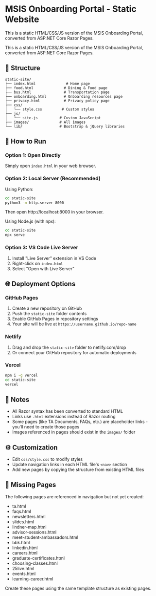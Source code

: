 # MSIS Onboarding Portal - Static Website

This is a static HTML/CSS/JS version of the MSIS Onboarding Portal, converted from ASP.NET Core Razor Pages.

This is a static HTML/CSS/JS version of the MSIS Onboarding Portal, converted from ASP.NET Core Razor Pages.

## 📁 Structure

```
static-site/
├── index.html              # Home page
├── food.html              # Dining & Food page
├── bus.html               # Transportation page
├── onboarding.html        # Onboarding resources page
├── privacy.html           # Privacy policy page
├── css/
│   └── style.css         # Custom styles
├── js/
│   └── site.js          # Custom JavaScript
├── images/              # All images
└── lib/                 # Bootstrap & jQuery libraries
```

## 🚀 How to Run

### Option 1: Open Directly
Simply open `index.html` in your web browser.

### Option 2: Local Server (Recommended)
Using Python:
```bash
cd static-site
python3 -m http.server 8000
```
Then open http://localhost:8000 in your browser.

Using Node.js (with npx):
```bash
cd static-site
npx serve
```

### Option 3: VS Code Live Server
1. Install "Live Server" extension in VS Code
2. Right-click on `index.html`
3. Select "Open with Live Server"

## 🌐 Deployment Options

### GitHub Pages
1. Create a new repository on GitHub
2. Push the `static-site` folder contents
3. Enable GitHub Pages in repository settings
4. Your site will be live at `https://username.github.io/repo-name`

### Netlify
1. Drag and drop the `static-site` folder to netlify.com/drop
2. Or connect your GitHub repository for automatic deployments

### Vercel
```bash
npm i -g vercel
cd static-site
vercel
```

## 📝 Notes

- All Razor syntax has been converted to standard HTML
- Links use `.html` extensions instead of Razor routing
- Some pages (like TA Documents, FAQs, etc.) are placeholder links - you'll need to create those pages
- Images referenced in pages should exist in the `images/` folder

## ⚙️ Customization

- Edit `css/style.css` to modify styles
- Update navigation links in each HTML file's `<nav>` section
- Add new pages by copying the structure from existing HTML files

## 🔧 Missing Pages

The following pages are referenced in navigation but not yet created:
- ta.html
- faqs.html
- newsletters.html
- slides.html
- lindner-map.html
- advisor-sessions.html
- meet-student-ambassadors.html
- bbk.html
- linkedin.html
- careers.html
- graduate-certificates.html
- choosing-classes.html
- 25live.html
- events.html
- learning-career.html

Create these pages using the same template structure as existing pages.
